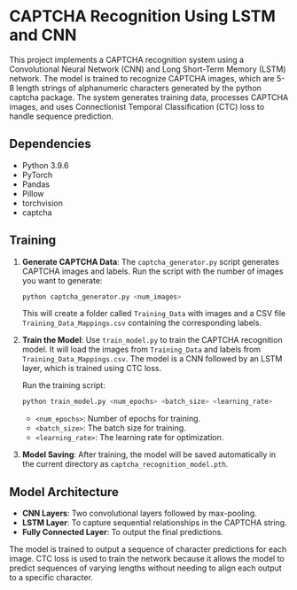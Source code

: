 # CAPTCHA Recognition Using LSTM and CNN

This project implements a CAPTCHA recognition system using a Convolutional Neural Network (CNN) and Long Short-Term Memory (LSTM) network. The model is trained to recognize CAPTCHA images, which are 5-8 length strings of alphanumeric characters generated by the python captcha package. The system generates training data, processes CAPTCHA images, and uses Connectionist Temporal Classification (CTC) loss to handle sequence prediction.

## Dependencies

- Python 3.9.6
- PyTorch
- Pandas
- Pillow
- torchvision
- captcha

## Training

1. **Generate CAPTCHA Data**:
   The `captcha_generator.py` script generates CAPTCHA images and labels. Run the script with the number of images you want to generate:
   
   ```bash
   python captcha_generator.py <num_images>
   ```
   
   This will create a folder called `Training_Data` with images and a CSV file `Training_Data_Mappings.csv` containing the corresponding labels.

2. **Train the Model**:
   Use `train_model.py` to train the CAPTCHA recognition model. It will load the images from `Training_Data` and labels from `Training_Data_Mappings.csv`. The model is a CNN followed by an LSTM layer, which is trained using CTC loss.

   Run the training script:
   ```bash
   python train_model.py <num_epochs> <batch_size> <learning_rate>
   ```
   - `<num_epochs>`: Number of epochs for training.
   - `<batch_size>`: The batch size for training.
   - `<learning_rate>`: The learning rate for optimization.

3. **Model Saving**:
   After training, the model will be saved automatically in the current directory as `captcha_recognition_model.pth`.

## Model Architecture

- **CNN Layers**: Two convolutional layers followed by max-pooling.
- **LSTM Layer**: To capture sequential relationships in the CAPTCHA string.
- **Fully Connected Layer**: To output the final predictions.

The model is trained to output a sequence of character predictions for each image. CTC loss is used to train the network because it allows the model to predict sequences of varying lengths without needing to align each output to a specific character.

